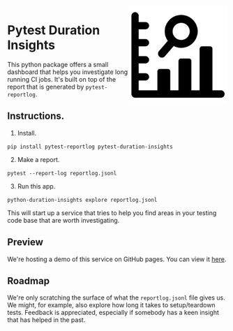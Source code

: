 <img src="logo.png" width="225" height="225" align="right" />

# Pytest Duration Insights 

This python package offers a small dashboard that helps you investigate
long running CI jobs. It's built on top of the report that is generated by `pytest-reportlog`. 

## Instructions. 

1. Install.

```
pip install pytest-reportlog pytest-duration-insights
```

2. Make a report. 

```
pytest --report-log reportlog.jsonl
```

3. Run this app.

```
python-duration-insights explore reportlog.jsonl
```

This will start up a service that tries to help you find areas in your
testing code base that are worth investigating.

## Preview 

We're hosting a demo of this service on GitHub pages. You can view it [here](https://koaning.github.io/pytest-duration-insights/).

## Roadmap 

We're only scratching the surface of what the `reportlog.jsonl` file gives us. We might, for
example, also explore how long it takes to setup/teardown tests. Feedback is appreciated, especially
if somebody has a keen insight that has helped in the past.
